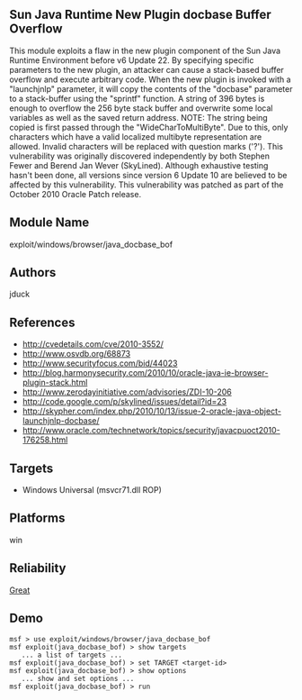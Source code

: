 ## Sun Java Runtime New Plugin docbase Buffer Overflow

This module exploits a flaw in the new plugin component of 
the Sun Java Runtime Environment before v6 Update 22. By 
specifying specific parameters to the new plugin, an 
attacker can cause a stack-based buffer overflow and execute 
arbitrary code. When the new plugin is invoked with a 
"launchjnlp" parameter, it will copy the contents of the 
"docbase" parameter to a stack-buffer using the "sprintf" 
function. A string of 396 bytes is enough to overflow the 
256 byte stack buffer and overwrite some local variables as 
well as the saved return address. NOTE: The string being 
copied is first passed through the "WideCharToMultiByte". 
Due to this, only characters which have a valid localized 
multibyte representation are allowed. Invalid characters 
will be replaced with question marks ('?'). This 
vulnerability was originally discovered independently by 
both Stephen Fewer and Berend Jan Wever (SkyLined). Although 
exhaustive testing hasn't been done, all versions since 
version 6 Update 10 are believed to be affected by this 
vulnerability. This vulnerability was patched as part of the 
October 2010 Oracle Patch release.


## Module Name
exploit/windows/browser/java_docbase_bof

## Authors
jduck


## References
* http://cvedetails.com/cve/2010-3552/
* http://www.osvdb.org/68873
* http://www.securityfocus.com/bid/44023
* http://blog.harmonysecurity.com/2010/10/oracle-java-ie-browser-plugin-stack.html
* http://www.zerodayinitiative.com/advisories/ZDI-10-206
* http://code.google.com/p/skylined/issues/detail?id=23
* http://skypher.com/index.php/2010/10/13/issue-2-oracle-java-object-launchjnlp-docbase/
* http://www.oracle.com/technetwork/topics/security/javacpuoct2010-176258.html



## Targets
* Windows Universal (msvcr71.dll ROP)


## Platforms
win

## Reliability
[Great](https://github.com/rapid7/metasploit-framework/wiki/Exploit-Ranking)

## Demo

```
msf > use exploit/windows/browser/java_docbase_bof
msf exploit(java_docbase_bof) > show targets
   ... a list of targets ...
msf exploit(java_docbase_bof) > set TARGET <target-id>
msf exploit(java_docbase_bof) > show options
   ... show and set options ...
msf exploit(java_docbase_bof) > run
```
    
    